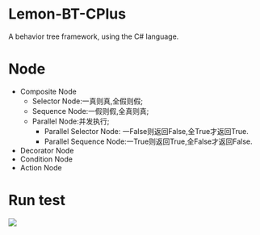 # Lemon-BT-CPlus
A behavior tree framework, using the C# language.

# Node  
* Composite Node  
  * Selector Node:一真则真,全假则假;   
  * Sequence Node:一假则假,全真则真;   
  * Parallel Node:并发执行;   
     * Parallel Selector Node: 一False则返回False,全True才返回True.   
     * Parallel Sequence Node:一True则返回True,全False才返回False.   
* Decorator Node  
* Condition Node  
* Action Node  

# Run test        
![](https://github.com/onelei/Lemon-BT-CShape/blob/master/ImgCache/test.png) 
